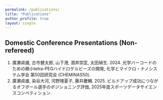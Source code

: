 ```yaml
---
permalink: /publications/
title: "Publications"
author_profile: true
layout: single
---
```


Domestic Conference Presentations (Non-refereed)
-----
1. 廣瀬貞雄, 古市健太郎, 山下港, 酒井崇匡, 太田禎生. 2024. 光学バーコードのための微小tetra-PEGハイドロゲルビーズの開発, 化学とマイクロ・ナノシステム学会 第50回研究会 (CHEMINAS50).
1. 廣瀬貞雄, 染谷大河, 河野理夏子, 藤井慶輔. 2025. ビルドアップ成功につながるオフボール選手のポジショニング評価, 2025年度スポーツデータサイエンスコンペティション.
